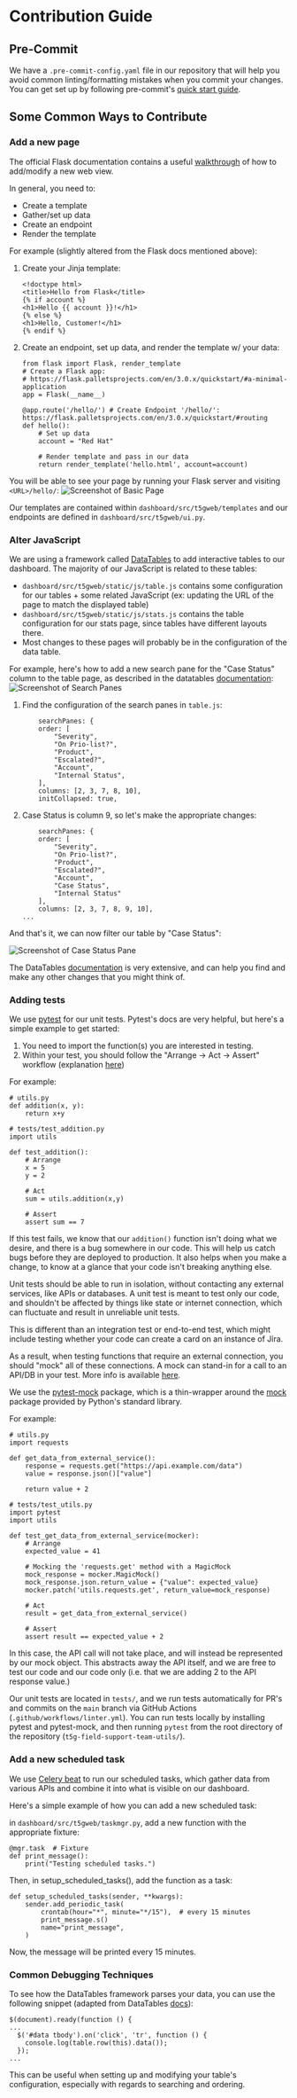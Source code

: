 # Contribution Guide

## Pre-Commit

We have a `.pre-commit-config.yaml` file in our repository that will help you avoid common linting/formatting mistakes when you commit your changes. You can get set up by following
pre-commit's [quick start guide](https://pre-commit.com/#quick-start).

## Some Common Ways to Contribute

### Add a new page

The official Flask documentation contains a useful [walkthrough](https://flask.palletsprojects.com/en/3.0.x/quickstart/#rendering-templates) of how to add/modify a new web view.

In general, you need to:

- Create a template
- Gather/set up data
- Create an endpoint
- Render the template

For example (slightly altered from the Flask docs mentioned above):

1. Create your Jinja template:

    ```{jinja}
    <!doctype html>
    <title>Hello from Flask</title>
    {% if account %} 
    <h1>Hello {{ account }}!</h1>
    {% else %}
    <h1>Hello, Customer!</h1>
    {% endif %}
    ```

2. Create an endpoint, set up data, and render the template w/ your data:

    ```{python}
    from flask import Flask, render_template
    # Create a Flask app: 
    # https://flask.palletsprojects.com/en/3.0.x/quickstart/#a-minimal-application
    app = Flask(__name__)

    @app.route('/hello/') # Create Endpoint '/hello/': https://flask.palletsprojects.com/en/3.0.x/quickstart/#routing
    def hello():
        # Set up data
        account = "Red Hat"

        # Render template and pass in our data
        return render_template('hello.html', account=account)
    ```

You will be able to see your page by running your Flask server and visiting `<URL>/hello/`:
![Screenshot of Basic Page](docs/redhat.png)

Our templates are contained within `dashboard/src/t5gweb/templates` and our endpoints are
defined in `dashboard/src/t5gweb/ui.py`.

### Alter JavaScript

We are using a framework called [DataTables](https://datatables.net/) to add interactive tables to our dashboard. The majority of our JavaScript is related to these tables:

- `dashboard/src/t5gweb/static/js/table.js` contains some configuration for our tables + some related JavaScript (ex: updating the URL of the page to match the displayed table)
- `dashboard/src/t5gweb/static/js/stats.js` contains the table configuration for our stats page, since tables have different layouts there.
- Most changes to these pages will probably be in the configuration of the data table.

For example, here's how to add a new search pane for the "Case Status" column to the table page, as described in the datatables [documentation](https://datatables.net/extensions/searchpanes/):
![Screenshot of Search Panes](docs/searchpane.png)

1. Find the configuration of the search panes in `table.js`:

    ```{javascript}
        searchPanes: {
        order: [
            "Severity",
            "On Prio-list?",
            "Product",
            "Escalated?",
            "Account",
            "Internal Status",
        ],
        columns: [2, 3, 7, 8, 10],
        initCollapsed: true,
    ```

2. Case Status is column 9, so let's make the appropriate changes:

    ```{javascript}
        searchPanes: {
        order: [
            "Severity",
            "On Prio-list?",
            "Product",
            "Escalated?",
            "Account",
            "Case Status",
            "Internal Status"
        ],
        columns: [2, 3, 7, 8, 9, 10],
    ...
    ```

And that's it, we can now filter our table by "Case Status":

![Screenshot of Case Status Pane](docs/casestatus_searchpane.png)

The DataTables [documentation](https://datatables.net) is very extensive, and can help you find and make any other changes that you might think of.

### Adding tests

We use [pytest](https://docs.pytest.org/en/8.0.x/) for our unit tests. Pytest's docs are very helpful, but here's a simple example to get started:

1. You need to import the function(s) you are interested in testing.
2. Within your test, you should follow the "Arrange -> Act -> Assert" workflow (explanation [here](https://docs.pytest.org/en/8.0.x/explanation/anatomy.html))

For example:

```{python}
# utils.py
def addition(x, y):
    return x+y
```

```{python}
# tests/test_addition.py
import utils

def test_addition():
    # Arrange
    x = 5
    y = 2

    # Act
    sum = utils.addition(x,y)

    # Assert
    assert sum == 7
```

If this test fails, we know that our `addition()` function isn't doing what we desire,
and there is a bug somewhere in our code. This will help us catch bugs before they are deployed to production. It also helps when you make a change, to know at a glance that your code isn't breaking anything else.

Unit tests should be able to run in isolation, without contacting any external services, like APIs or databases. A unit test is meant to test only our code, and shouldn't be affected by things like state or internet connection, which can fluctuate and result in unreliable unit tests.

This is different than an integration test or end-to-end test, which might include testing whether your code can create a card on an instance of Jira.

As a result, when testing functions that require an external connection, you should "mock" all of these connections. A mock can stand-in for a call to an API/DB in your test. More info is available [here](https://microsoft.github.io/code-with-engineering-playbook/automated-testing/unit-testing/mocking/#mocks).

We use the [pytest-mock](https://pytest-mock.readthedocs.io/en/latest/) package, which is a thin-wrapper around the [mock](https://docs.python.org/dev/library/unittest.mock.html#quick-guide) package provided by Python's standard library.

For example:

```{python}
# utils.py
import requests

def get_data_from_external_service():
    response = requests.get("https://api.example.com/data")
    value = response.json()["value"]

    return value + 2
```

```{python}
# tests/test_utils.py
import pytest
import utils

def test_get_data_from_external_service(mocker):
    # Arrange
    expected_value = 41

    # Mocking the 'requests.get' method with a MagicMock
    mock_response = mocker.MagicMock()
    mock_response.json.return_value = {"value": expected_value}
    mocker.patch('utils.requests.get', return_value=mock_response)

    # Act
    result = get_data_from_external_service()

    # Assert
    assert result == expected_value + 2
```

In this case, the API call will not take place, and will instead be represented by our mock object. This abstracts away the API itself, and we are free to test our code and our code only (i.e. that we are adding 2 to the API response value.)

Our unit tests are located in `tests/`, and we run tests automatically for PR's and commits on the `main` branch via GitHub Actions (`.github/workflows/linter.yml`). You can run tests locally by installing pytest and pytest-mock, and then running `pytest` from the root directory of the repository (`t5g-field-support-team-utils/`).

### Add a new scheduled task

We use [Celery beat](https://docs.celeryq.dev/en/stable/userguide/periodic-tasks.html) to run our scheduled tasks, which gather data from various APIs and combine it into what is visible on our dashboard.

Here's a simple example of how you can add a new scheduled task:

in `dashboard/src/t5gweb/taskmgr.py`, add a new function with the appropriate fixture:

```{python}
@mgr.task  # Fixture
def print_message():
    print("Testing scheduled tasks.")
```

Then, in setup_scheduled_tasks(), add the function as a task:

```{python}
def setup_scheduled_tasks(sender, **kwargs):
    sender.add_periodic_task(
        crontab(hour="*", minute="*/15"),  # every 15 minutes
        print_message.s()
        name="print_message",
    )
```

Now, the message will be printed every 15 minutes.

### Common Debugging Techniques

To see how the DataTables framework parses your data, you can use the following snippet (adapted from DataTables [docs](https://datatables.net/reference/api/row().data()#Examples)):

```{javascript}
$(document).ready(function () {
...
  $('#data tbody').on('click', 'tr', function () {
    console.log(table.row(this).data());
  });
...
```

This can be useful when setting up and modifying your table's configuration, especially with regards to searching and ordering.